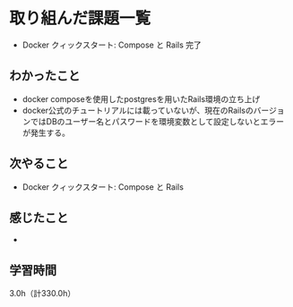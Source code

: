 # 取り組んだ課題一覧
- Docker クィックスタート: Compose と Rails 完了

## わかったこと
- docker composeを使用したpostgresを用いたRails環境の立ち上げ
- docker公式のチュートリアルには載っていないが、現在のRailsのバージョンではDBのユーザー名とパスワードを環境変数として設定しないとエラーが発生する。

## 次やること
- Docker クィックスタート: Compose と Rails

## 感じたこと
- 
  
## 学習時間　
3.0h（計330.0h）

